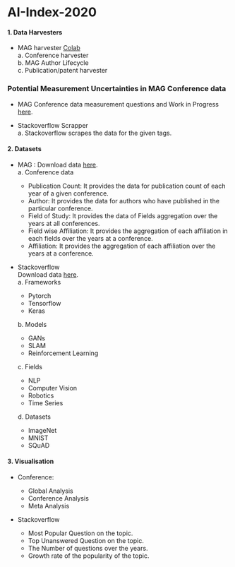 # AI-Index-2020

#### 1. Data Harvesters
- MAG harvester <a href="https://drive.google.com/file/d/1Bdk-hhs6RYlZUJt4EBhFt_l4uPpx-uE-/view?usp=sharing">Colab</a><br>
  a. Conference harvester<br>
  b. MAG Author Lifecycle<br>
  c. Publication/patent harvester<br>
  
### Potential Measurement Uncertainties in MAG Conference data

- MAG Conference data measurement questions and Work in Progress <a href="https://drive.google.com/file/d/1HBr2BQFt_e_gvmPqRZlIuHOjj9ZM67A4/view?usp=sharing">here</a>.<br>

- Stackoverflow Scrapper<br>
  a. Stackoverflow scrapes the data for the given tags.<br>
  
 
#### 2. Datasets
- MAG : Download data <a href="https://drive.google.com/drive/folders/1bvo1Ot0GPs-ggMP65K-eAgXmBIw73OZ9?usp=sharing">here</a>.<br>
  a. Conference data <br>
    * Publication Count: It provides the data for publication count of each year of a given conference.<br>
    * Author: It provides the data for authors who have published in the particular conference.<br>
    * Field of Study: It provides the data of Fields aggregation over the years at all conferences.<br>
    * Field wise Affiliation: It provides the aggregation of each affiliation in each fields over the years at a conference.<br>
    * Affiliation: It provides the aggregation of each affiliation over the years at a conference.<br>
    
- Stackoverflow<br>
Download data <a href="https://drive.google.com/drive/folders/1fwRruAnBNYIisQFbSTUOV1wPaLALWQhV?usp=sharing">here</a>.<br>
	a. Frameworks<br>
	* Pytorch<br>
	* Tensorflow<br>
	* Keras<br>

	b. Models<br>
	* GANs<br>
	* SLAM<br>
	* Reinforcement Learning<br>

	c. Fields<br>
	* NLP<br>
	* Computer Vision<br>
	* Robotics<br>
	* Time Series<br>

	d. Datasets<br>
	* ImageNet<br>
	* MNIST<br>
	* SQuAD<br>

#### 3. Visualisation

- Conference:<br>
  * Global Analysis<br>
  * Conference Analysis<br>
  * Meta Analysis<br>
 
- Stackoverflow<br>
  * Most Popular Question on the topic.<br>
  * Top Unanswered Question on the topic.<br>
  * The Number of questions over the years.<br>
  * Growth rate of the popularity of the topic.<br>


